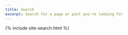 ```yaml
---
title: Search
excerpt: Search for a page or post you're looking for
---
```


{% include site-search.html %}
